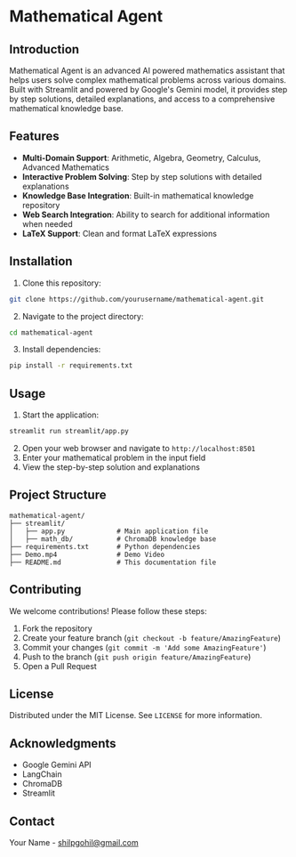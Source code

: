 # Mathematical Agent

## Introduction
Mathematical Agent is an advanced AI powered mathematics assistant that helps users solve complex mathematical problems across various domains. Built with Streamlit and powered by Google's Gemini model, it provides step by step solutions, detailed explanations, and access to a comprehensive mathematical knowledge base.

## Features
- **Multi-Domain Support**: Arithmetic, Algebra, Geometry, Calculus, Advanced Mathematics
- **Interactive Problem Solving**: Step by step solutions with detailed explanations
- **Knowledge Base Integration**: Built-in mathematical knowledge repository
- **Web Search Integration**: Ability to search for additional information when needed
- **LaTeX Support**: Clean and format LaTeX expressions

## Installation
1. Clone this repository:
```bash
git clone https://github.com/yourusername/mathematical-agent.git
```
2. Navigate to the project directory:
```bash
cd mathematical-agent
```
3. Install dependencies:
```bash
pip install -r requirements.txt
```

## Usage
1. Start the application:
```bash
streamlit run streamlit/app.py
```
2. Open your web browser and navigate to `http://localhost:8501`
3. Enter your mathematical problem in the input field
4. View the step-by-step solution and explanations

## Project Structure
```
mathematical-agent/
├── streamlit/
│   ├── app.py             # Main application file
│   ├── math_db/           # ChromaDB knowledge base
├── requirements.txt       # Python dependencies
├── Demo.mp4               # Demo Video 
├── README.md              # This documentation file
```

## Contributing
We welcome contributions! Please follow these steps:
1. Fork the repository
2. Create your feature branch (`git checkout -b feature/AmazingFeature`)
3. Commit your changes (`git commit -m 'Add some AmazingFeature'`)
4. Push to the branch (`git push origin feature/AmazingFeature`)
5. Open a Pull Request

## License
Distributed under the MIT License. See `LICENSE` for more information.

## Acknowledgments
- Google Gemini API
- LangChain
- ChromaDB
- Streamlit

## Contact
Your Name - shilpgohil@gmail.com
